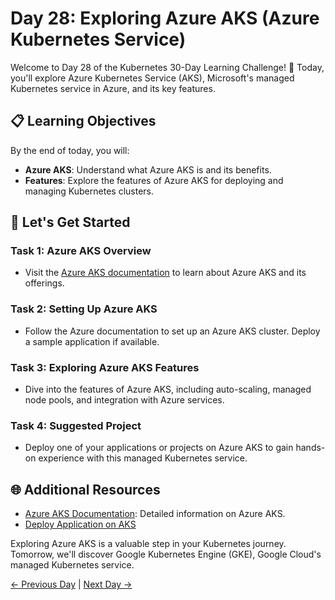 # Day 28: Exploring Azure AKS (Azure Kubernetes Service)


Welcome to Day 28 of the Kubernetes 30-Day Learning Challenge! 🚀 Today, you'll explore Azure Kubernetes Service (AKS), Microsoft's managed Kubernetes service in Azure, and its key features.

## 📋 Learning Objectives

By the end of today, you will:
- **Azure AKS**: Understand what Azure AKS is and its benefits.
- **Features**: Explore the features of Azure AKS for deploying and managing Kubernetes clusters.

## 🚀 Let's Get Started

### Task 1: Azure AKS Overview
- Visit the [Azure AKS documentation](https://azure.microsoft.com/en-us/services/kubernetes-service/) to learn about Azure AKS and its offerings.

### Task 2: Setting Up Azure AKS
- Follow the Azure documentation to set up an Azure AKS cluster. Deploy a sample application if available.

### Task 3: Exploring Azure AKS Features
- Dive into the features of Azure AKS, including auto-scaling, managed node pools, and integration with Azure services.

### Task 4: Suggested Project
- Deploy one of your applications or projects on Azure AKS to gain hands-on experience with this managed Kubernetes service.

## 🌐 Additional Resources

- [Azure AKS Documentation](https://docs.microsoft.com/en-us/azure/aks/): Detailed information on Azure AKS.
- [Deploy Application on AKS](https://youtu.be/Q0Jqy3Jp65c?si=FmdJA9BWA9vLsWfl)

Exploring Azure AKS is a valuable step in your Kubernetes journey. Tomorrow, we'll discover Google Kubernetes Engine (GKE), Google Cloud's managed Kubernetes service.

[← Previous Day](../Day27/README.md) | [Next Day →](../Day29/README.md)
